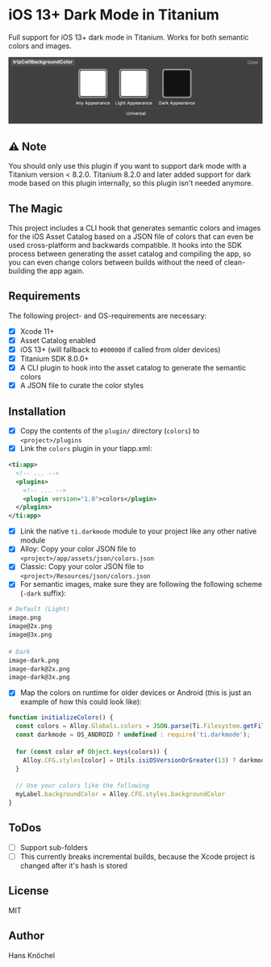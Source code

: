 # iOS 13+ Dark Mode in Titanium

Full support for iOS 13+ dark mode in Titanium. Works for both semantic colors and images.

<img src="./example.png" alt="Example" />

## ⚠️ Note

You should only use this plugin if you want to support dark mode with a Titanium version < 8.2.0. Titanium
8.2.0 and later added support for dark mode based on this plugin internally, so this plugin isn't needed anymore.

## The Magic

This project includes a CLI hook that generates semantic colors and images for the iOS Asset Catalog based on a JSON
file of colors that can even be used cross-platform and backwards compatible. It hooks into the SDK process
between generating the asset catalog and compiling the app, so you can even change colors between builds
without the need of clean-building the app again.

## Requirements

The following project- and OS-requirements are necessary:

- [x] Xcode 11+
- [x] Asset Catalog enabled
- [x] iOS 13+ (will fallback to `#000000` if called from older devices)
- [x] Titanium SDK 8.0.0+
- [x] A CLI plugin to hook into the asset catalog to generate the semantic colors
- [x] A JSON file to curate the color styles

## Installation

- [x] Copy the contents of the `plugin/` directory (`colors`) to `<project>/plugins`
- [x] Link the `colors` plugin in your tiapp.xml:
```xml
<ti:app>
  <!-- ... -->
  <plugins>
    <!-- ... -->
    <plugin version="1.0">colors</plugin>
  </plugins>
</ti:app>
```
- [x] Link the native `ti.darkmode` module to your project like any other native module
- [x] Alloy: Copy your color JSON file to `<project>/app/assets/json/colors.json`
- [x] Classic: Copy your color JSON file to `<project>/Resources/json/colors.json`
- [x] For semantic images, make sure they are following the following scheme (`-dark` suffix):
```sh
# Default (Light)
image.png
image@2x.png
image@3x.png

# Dark
image-dark.png
image-dark@2x.png
image-dark@3x.png
```
- [x] Map the colors on runtime for older devices or Android (this is just an example of how this could look like):
```js
function initializeColors() {
  const colors = Alloy.Globals.colors = JSON.parse(Ti.Filesystem.getFile('json/colors.json').read());
  const darkmode = OS_ANDROID ? undefined : require('ti.darkmode');

  for (const color of Object.keys(colors)) {
    Alloy.CFG.styles[color] = Utils.isiOSVersionOrGreater(13) ? darkmode.fetch(color) : colors[color].light;
  }

  // Use your colors like the following
  myLabel.backgroundColor = Alloy.CFG.styles.backgroundColor
}
```

## ToDos

- [ ] Support sub-folders
- [ ] This currently breaks incremental builds, because the Xcode project is changed after it's hash is stored

## License

MIT

## Author

Hans Knöchel

